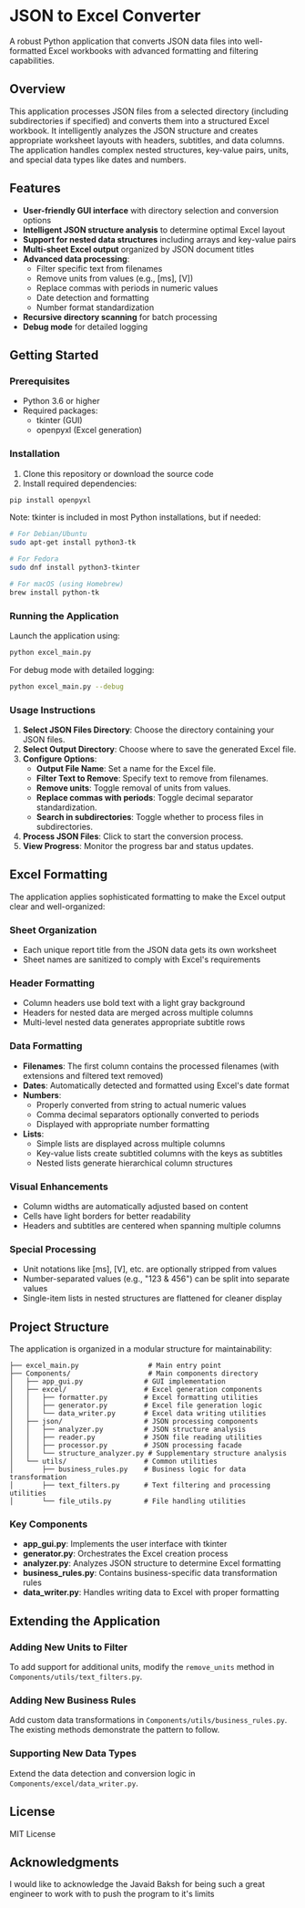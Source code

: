 # JSON to Excel Converter

A robust Python application that converts JSON data files into well-formatted Excel workbooks with advanced formatting and filtering capabilities.

## Overview

This application processes JSON files from a selected directory (including subdirectories if specified) and converts them into a structured Excel workbook. It intelligently analyzes the JSON structure and creates appropriate worksheet layouts with headers, subtitles, and data columns. The application handles complex nested structures, key-value pairs, units, and special data types like dates and numbers.

## Features

- **User-friendly GUI interface** with directory selection and conversion options
- **Intelligent JSON structure analysis** to determine optimal Excel layout
- **Support for nested data structures** including arrays and key-value pairs
- **Multi-sheet Excel output** organized by JSON document titles
- **Advanced data processing**:
  - Filter specific text from filenames
  - Remove units from values (e.g., [ms], [V])
  - Replace commas with periods in numeric values
  - Date detection and formatting
  - Number format standardization
- **Recursive directory scanning** for batch processing
- **Debug mode** for detailed logging

## Getting Started

### Prerequisites

- Python 3.6 or higher
- Required packages:
  - tkinter (GUI)
  - openpyxl (Excel generation)

### Installation

1. Clone this repository or download the source code
2. Install required dependencies:

```bash
pip install openpyxl
```

Note: tkinter is included in most Python installations, but if needed:

```bash
# For Debian/Ubuntu
sudo apt-get install python3-tk

# For Fedora
sudo dnf install python3-tkinter

# For macOS (using Homebrew)
brew install python-tk
```

### Running the Application

Launch the application using:

```bash
python excel_main.py
```

For debug mode with detailed logging:

```bash
python excel_main.py --debug
```

### Usage Instructions

1. **Select JSON Files Directory**: Choose the directory containing your JSON files.
2. **Select Output Directory**: Choose where to save the generated Excel file.
3. **Configure Options**:
   - **Output File Name**: Set a name for the Excel file.
   - **Filter Text to Remove**: Specify text to remove from filenames.
   - **Remove units**: Toggle removal of units from values.
   - **Replace commas with periods**: Toggle decimal separator standardization.
   - **Search in subdirectories**: Toggle whether to process files in subdirectories.
4. **Process JSON Files**: Click to start the conversion process.
5. **View Progress**: Monitor the progress bar and status updates.

## Excel Formatting

The application applies sophisticated formatting to make the Excel output clear and well-organized:

### Sheet Organization
- Each unique report title from the JSON data gets its own worksheet
- Sheet names are sanitized to comply with Excel's requirements

### Header Formatting
- Column headers use bold text with a light gray background
- Headers for nested data are merged across multiple columns
- Multi-level nested data generates appropriate subtitle rows

### Data Formatting
- **Filenames**: The first column contains the processed filenames (with extensions and filtered text removed)
- **Dates**: Automatically detected and formatted using Excel's date format
- **Numbers**: 
  - Properly converted from string to actual numeric values
  - Comma decimal separators optionally converted to periods
  - Displayed with appropriate number formatting
- **Lists**: 
  - Simple lists are displayed across multiple columns
  - Key-value lists create subtitled columns with the keys as subtitles
  - Nested lists generate hierarchical column structures

### Visual Enhancements
- Column widths are automatically adjusted based on content
- Cells have light borders for better readability
- Headers and subtitles are centered when spanning multiple columns

### Special Processing
- Unit notations like [ms], [V], etc. are optionally stripped from values
- Number-separated values (e.g., "123 & 456") can be split into separate values
- Single-item lists in nested structures are flattened for cleaner display

## Project Structure

The application is organized in a modular structure for maintainability:

```
├── excel_main.py                 # Main entry point
├── Components/                   # Main components directory
│   ├── app_gui.py               # GUI implementation
│   ├── excel/                   # Excel generation components
│   │   ├── formatter.py         # Excel formatting utilities
│   │   ├── generator.py         # Excel file generation logic
│   │   └── data_writer.py       # Excel data writing utilities
│   ├── json/                    # JSON processing components
│   │   ├── analyzer.py          # JSON structure analysis
│   │   ├── reader.py            # JSON file reading utilities
│   │   ├── processor.py         # JSON processing facade
│   │   └── structure_analyzer.py # Supplementary structure analysis
│   └── utils/                   # Common utilities
│       ├── business_rules.py    # Business logic for data transformation
│       ├── text_filters.py      # Text filtering and processing utilities
│       └── file_utils.py        # File handling utilities
```

### Key Components

- **app_gui.py**: Implements the user interface with tkinter
- **generator.py**: Orchestrates the Excel creation process
- **analyzer.py**: Analyzes JSON structure to determine Excel formatting
- **business_rules.py**: Contains business-specific data transformation rules
- **data_writer.py**: Handles writing data to Excel with proper formatting

## Extending the Application

### Adding New Units to Filter

To add support for additional units, modify the `remove_units` method in `Components/utils/text_filters.py`.

### Adding New Business Rules

Add custom data transformations in `Components/utils/business_rules.py`. The existing methods demonstrate the pattern to follow.

### Supporting New Data Types

Extend the data detection and conversion logic in `Components/excel/data_writer.py`.

## License

MIT License

## Acknowledgments

I would like to acknowledge the Javaid Baksh for being such a great engineer to work with to push the program to it's limits